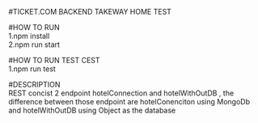 #TICKET.COM BACKEND TAKEWAY HOME TEST

#HOW TO RUN
<br/>1.npm install
<br/>2.npm run start

#HOW TO RUN TEST CEST
<br/>1.npm run test

#DESCRIPTION
<br/> REST concist 2 endpoint hotelConnection and hotelWithOutDB , the difference between those endpoint are hotelConenciton using MongoDb and hotelWithOutDB using Object as the database
